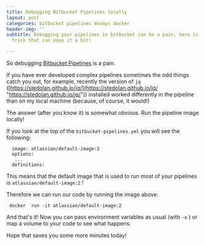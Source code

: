 ```yaml
---
title: Debugging Bitbucket Pipelines locally
layout: post
categories: bitbucket pipelines devops docker
header-img: ''
subtitle: Debugging your pipelines in bitbucket can be a pain, here is one simple
  trick that can ease it a bit!

---
```

So debugging [Bitbucket Pipelines](https://bitbucket.org/product/features/pipelines) is a pain.

If you have ever developed complex pipelines sometimes the odd things catch you out, for example, recently the version of `jq` ([https://stedolan.github.io/jq/](https://stedolan.github.io/jq/ "https://stedolan.github.io/jq/")) installed worked differently in the pipeline than on my local machine (because, of course, it would!)

The answer (after you know it) is somewhat obvious. Run the pipeline image locally! 

If you look at the top of the `bitbucket-pipelines.yml` you will see the following:

      image: atlassian/default-image:2
      options:
       ...
      definitions:

This means that the default image that is used to run most of your pipelines is `atlassian/default-image:2` !

Therefore we can run our code by running the image above:

     docker  run -it atlassian/default-image:2

And that's it! Now you can pass environment variables as usual (with `-e` ) or map a volume to your code to see what happens. 

Hope that saves you some more minutes today!